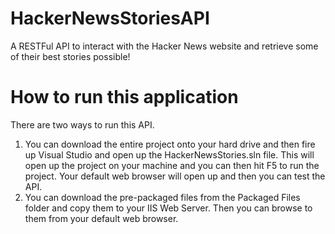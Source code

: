 # HackerNewsStoriesAPI
A RESTFul API to interact with the Hacker News website and retrieve some of their best stories possible!

# How to run this application
There are two ways to run this API.

1. You can download the entire project onto your hard drive and then fire up Visual Studio and open up the HackerNewsStories.sln file. This will open up the project on your machine and you can then hit F5 to run the project. Your default web browser will open up and then you can test the API.
2. You can download the pre-packaged files from the Packaged Files folder and copy them to your IIS Web Server. Then you can browse to them from your default web browser.
